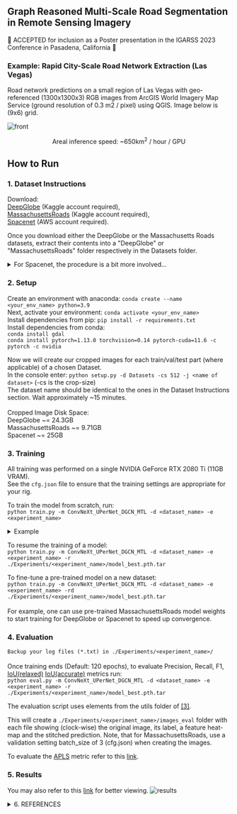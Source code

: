 ## Graph Reasoned Multi-Scale Road Segmentation in Remote Sensing Imagery

:rocket: ACCEPTED for inclusion as a Poster presentation in the IGARSS 2023 Conference in Pasadena, California :rocket:

### Example: Rapid City-Scale Road Network Extraction (Las Vegas)

Road network predictions on a small region of Las Vegas with geo-referenced (1300x1300x3) RGB images from ArcGIS World Imagery Map Service (ground resolution of 0.3 m2 / pixel) using QGIS. Image below is (9x6) grid.

![front](https://github.com/aavek/Satellite-Image-Road-Segmentation/assets/93454699/c7405406-5181-4c04-a704-4009a98792e4)

<p align="center"> Areal inference speed: ~650km<sup>2</sup> / hour / GPU</p>

## How to Run

### 1. Dataset Instructions
Download: <br>
[DeepGlobe](https://www.kaggle.com/datasets/balraj98/deepglobe-road-extraction-dataset) (Kaggle account required), <br> 
[MassachusettsRoads](https://www.kaggle.com/datasets/balraj98/massachusetts-roads-dataset) (Kaggle account required), <br>
[Spacenet](https://spacenet.ai/spacenet-roads-dataset/) (AWS account required).

Once you download either the DeepGlobe or the Massachusetts Roads datasets, extract their contents into a "DeepGlobe" or "MassachusettsRoads" folder respectively in the Datasets folder.<br>

<details> 
  <summary>For Spacenet, the procedure is a bit more involved... </summary>
  
   <br> We need the images in 8-bit format.<br> After downloading AOIs 2-5 (Vegas, Paris, Shanghai, Khartoum), go to the [CRESI](https://github.com/avanetten/cresi) repository and select "SpaceNet 5 Baseline Part 1 - Data Prep".<br> Use [create_8bit_masks.py](https://github.com/avanetten/cresi/blob/main/cresi/data_prep/create_8bit_images.py) as described in the link. Then use [speed_masks.py](https://github.com/avanetten/cresi/blob/main/cresi/data_prep/speed_masks.py) to create continuous masks. Binarize these masks between [0,1] and place them in ```/Datasets/Spacenet/trainval_labels/train_masks/```

Next, locate the ```"PS-MS"``` folder in each corresponding ```AOI_#_<city>``` directory. <br>Move all image files in each of these "PS-MS" folders to ```/Datasets/Spacenet/trainval/```. <br>Like-wise, locate the ```"MUL-PanSharpen"``` folder in each corresponding ```AOI_#_<city>_Roads_Test_Public``` directory and move all of these image files to ```/Datasets/Spacenet/test/``` 
</details>

### 2. Setup

Create an environment with anaconda: ```conda create --name <your_env_name> python=3.9```<br>
Next, activate your environment: ```conda activate <your_env_name>```<br>
Install dependencies from pip: ```pip install -r requirements.txt```<br>
Install dependencies from conda:<br>
```conda install gdal```<br>
```conda install pytorch=1.13.0 torchvision=0.14 pytorch-cuda=11.6 -c pytorch -c nvidia```<br>


Now we will create our cropped images for each train/val/test part (where applicable) of a chosen Dataset.<br>
In the console enter: ```python setup.py -d Datasets -cs 512 -j <name of dataset>``` (-cs is the crop-size)<br>
The dataset name should be identical to the ones in the Dataset Instructions section. Wait approximately ~15 minutes.<br><br>
Cropped Image Disk Space:<br> DeepGlobe ~= 24.3GB<br> MassachusettsRoads ~= 9.71GB<br> Spacenet ~= 25GB<br>

### 3. Training

All training was performed on a single NVIDIA GeForce RTX 2080 Ti (11GB VRAM).<br>
See the ```cfg.json``` file to ensure that the training settings are appropriate for your rig. 
  
To train the model from scratch, run:<br>
```python train.py -m ConvNeXt_UPerNet_DGCN_MTL -d <dataset_name> -e <experiment_name>```<br>
<details>
<summary>Example</summary>
python train.py -m ConvNeXt_UPerNet_DGCN_MTL -d MassachusettsRoads -e MassachusettsRoads
</details>
  
To resume the training of a model:<br>
```python train.py -m ConvNeXt_UPerNet_DGCN_MTL -d <dataset_name> -e <experiment_name> -r ./Experiments/<experiment_name>/model_best.pth.tar```

To fine-tune a pre-trained model on a new dataset:<br> 
```python train.py -m ConvNeXt_UPerNet_DGCN_MTL -d <dataset_name> -e <experiment_name> -rd ./Experiments/<experiment_name>/model_best.pth.tar```<br><br>
For example, one can use pre-trained MassachusettsRoads model weights to start training for DeepGlobe or Spacenet to speed up convergence.

### 4. Evaluation
```Backup your log files (*.txt) in ./Experiments/<experiment_name>/```<br><br>
Once training ends (Default: 120 epochs), to evaluate Precision, Recall, F1, [IoU(relaxed)](https://www.cs.toronto.edu/~vmnih/docs/Mnih_Volodymyr_PhD_Thesis.pdf) [IoU(accurate)](https://www.cs.toronto.edu/~vmnih/docs/Mnih_Volodymyr_PhD_Thesis.pdf) metrics run:<br>
```python eval.py -m ConvNeXt_UPerNet_DGCN_MTL -d <dataset_name> -e <experiment_name> -r ./Experiments/<experiment_name>/model_best.pth.tar```

The evaluation script uses elements from the utils folder of [[3]](https://github.com/anilbatra2185/road_connectivity/tree/master/utils).
  
This will create a ```./Experiments/<experiment_name>/images_eval``` folder with each file showing (clock-wise) the original image, its label, a feature heat-map and the stitched prediction. Note, that for MassachusettsRoads, use a validation setting batch_size of 3 (cfg.json) when creating the images.
  
To evaluate the [APLS](https://github.com/avanetten/apls) metric refer to this [link](https://github.com/anilbatra2185/road_connectivity/issues/13).
  
### 5. Results
You may also refer to this [link](https://github.com/aavek/Satellite-Image-Road-Segmentation/blob/main/docs/IGARSS_Vekinis_2023_ea.pdf) for better viewing.
![results](https://user-images.githubusercontent.com/93454699/220936233-9be5869d-caf5-4723-af48-3a78bba6d91c.png)

<details> 
<summary>  6. REFERENCES </summary>
[1] N. Weir et al., “SpaceNet MVOI: A Multi-View Overhead Imagery Dataset”, 2019 IEEE/CVF International
Conference on Computer Vision (ICCV), 2019, pp. 992-1001, doi: 10.1109/ICCV.2019.00108.<br><br>
[2] I. Demir et al., “DeepGlobe 2018: A Challenge to Parse the Earth through Satellite Images”, 2018 IEEE/CVF
Conference on Computer Vision and Pattern Recognition Workshops (CVPRW), 2018, pp. 172-17209, doi:
10.1109/CVPRW.2018.00031.<br><br>
[3] A. Batra, S. Singh, G. Pang, S. Basu, C. V. Jawahar and M. Paluri, “Improved Road Connectivity by Joint Learning
of Orientation and Segmentation”, 2019 IEEE/CVF Conference on Computer Vision and Pattern Recognition
(CVPR), 2019, pp. 10377-10385, doi: 10.1109/CVPR.2019.01063.<br><br>
[4] L. Zhang et al., “Dual Graph Convolutional Network for Semantic Segmentation”, 2019 British Machine Vision
Conference (BMVC), 2019, https://doi.org/10.48550/arXiv.1909.06121.<br><br>
[5] Z. Liu, H. Mao, C.Y. Wu, C. Feichtenhofer, T. Darrell, S. Xie, “A ConvNet for the 2020s”, 2022 Proceedings of the
IEEE/CVF Conference on Computer Vision and Pattern Recognition (CVPR), 2022, pp. 11976-11986<br><br>
[6] T. Xiao, Y. Liu, B. Zhou, Y. Jiang, J. Sun, “Unified perceptual parsing for scene understanding”. In: Ferrari, V.,
Hebert, M., Sminchisescu, C., Weiss, Y. (eds.) ECCV 2018. LNCS, vol. 11209, pp. 432–448. Springer, Cham
(2018). https://doi.org/10.1007/978-3-030-01228-1_26<br><br>
[7] A. Etten, D. Lindenbaum, T. Bacastow, “SpaceNet: A Remote Sensing Dataset and Challenge Series”, 2018,
https://doi.org/10.48550/arXiv.1807.01232<br><br>
[8] V. Mnih, “Machine Learning for Aerial Image Labeling”, PhD Dissertation, University of Toronto, 2013.<br><br>
[9] W.G.C. Bandara, J.M.J. Valanarasu, V.M .Patel, “Spin road mapper: extracting roads from aerial images via spatial
and interaction space graph reasoning for autonomous driving”. arXiv preprint arXiv:2109.07701 (2021)
</details>
  

